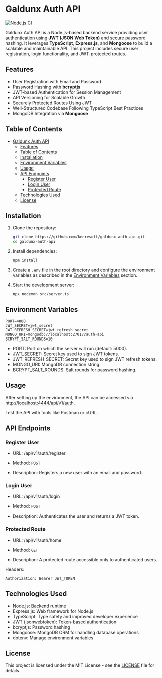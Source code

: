 # Galdunx Auth API

[![Node.js CI](https://github.com/kenresoft/galdunx-auth-api/actions/workflows/node.js.yml/badge.svg)](https://github.com/kenresoft/galdunx-auth-api/actions/workflows/node.js.yml)

Galdunx Auth API is a Node.js-based backend service providing user authentication using **JWT (JSON Web Token)** and secure password hashing. It leverages **TypeScript**, **Express.js**, and **Mongoose** to build a scalable and maintainable API. This project includes secure user registration, login functionality, and JWT-protected routes.

## Features

- User Registration with Email and Password
- Password Hashing with **bcryptjs**
- JWT-based Authentication for Session Management
- API Versioning for Scalable Growth
- Securely Protected Routes Using JWT
- Well-Structured Codebase Following TypeScript Best Practices
- MongoDB Integration via **Mongoose**

## Table of Contents

- [Galdunx Auth API](#galdunx-auth-api)
  - [Features](#features)
  - [Table of Contents](#table-of-contents)
  - [Installation](#installation)
  - [Environment Variables](#environment-variables)
  - [Usage](#usage)
  - [API Endpoints](#api-endpoints)
    - [Register User](#register-user)
    - [Login User](#login-user)
    - [Protected Route](#protected-route)
  - [Technologies Used](#technologies-used)
  - [License](#license)

## Installation

1. Clone the repository:

    ```bash
    git clone https://github.com/kenresoft/galdunx-auth-api.git
    cd galdunx-auth-api
    ```

2. Install dependencies:

    ```bash
    npm install
    ```

3. Create a `.env` file in the root directory and configure the environment variables as described in the [Environment Variables](#environment-variables) section.

4. Start the development server:

    ```bash
    npx nodemon src/server.ts
    ```

## Environment Variables

```plaintext
PORT=4000
JWT_SECRET=jwt_secret
JWT_REFRESH_SECRET=jwt_refresh_secret
MONGO_URI=mongodb://localhost:27017/auth-api
BCRYPT_SALT_ROUNDS=10
```

- PORT: Port on which the server will run (default: 5000).
- JWT_SECRET: Secret key used to sign JWT tokens.
- JWT_REFRESH_SECRET: Secret key used to sign JWT refresh tokens.
- MONGO_URI: MongoDB connection string.
- BCRYPT_SALT_ROUNDS: Salt rounds for password hashing.

## Usage

After setting up the environment, the API can be accessed via [http://localhost:4444/api/v1/auth](http://localhost:4444/api/v1/auth).

Test the API with tools like Postman or cURL.

## API Endpoints

### Register User

- URL: /api/v1/auth/register

- Method: `POST`

- Description: Registers a new user with an email and password.

### Login User

- URL: /api/v1/auth/login

- Method: `POST`

- Description: Authenticates the user and returns a JWT token.

### Protected Route

- URL: /api/v1/auth/home

- Method: `GET`

- Description: A protected route accessible only to authenticated users.

Headers:

```plaintext
Authorization: Bearer JWT_TOKEN
```

## Technologies Used

- Node.js: Backend runtime
- Express.js: Web framework for Node.js
- TypeScript: Type safety and improved developer experience
- JWT (jsonwebtoken): Token-based authentication
- bcryptjs: Password hashing
- Mongoose: MongoDB ORM for handling database operations
- dotenv: Manage environment variables

## License

This project is licensed under the MIT License - see the [LICENSE](LICENSE) file for details.
